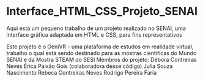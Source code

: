 # Interface_HTML_CSS_Projeto_SENAI
Aqui está um pequeno trabalho de um projeto realizado no SENAI, uma interface gráfica adaptada em HTML e CSS, para fins representativos

Este projeto é o GeniVR - uma plataforma de estudos em realidade virtual, trabalho o qual está sendo destinado para as mostras científicas do Mundo SENAI e da Mostra STEAM do SESI
Membros do projeto:
Débora Contreiras Neves
Érica Paixão Gois (colaboradora desse código)
Julia Souza Nascimento
Rebeca Contreiras Neves
Rodrigo Pereira Faria